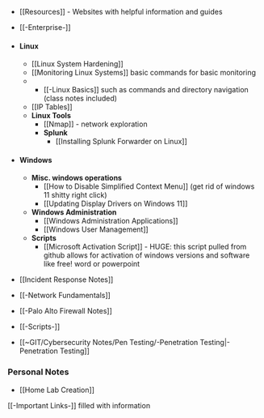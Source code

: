 - [[Resources]] - Websites with helpful information and guides
- [[-Enterprise-]]


- #### Linux
	- [[Linux System Hardening]]
	- [[Monitoring Linux Systems]] basic commands for basic monitoring
	- - [[-Linux Basics]] such as commands and directory navigation (class notes included)
	- [[IP Tables]]
	- **Linux Tools**
		- [[Nmap]] - network exploration
		- **Splunk**
			- [[Installing Splunk Forwarder on Linux]]
- #### Windows
	- **Misc. windows operations**
		- [[How to Disable Simplified Context Menu]] (get rid of windows 11 shitty right click)
		- [[Updating Display Drivers on Windows 11]]
	- **Windows Administration**
		- [[Windows Administration Applications]]
		- [[Windows User Management]]
	- **Scripts**
		- [[Microsoft Activation Script]] - HUGE: this script pulled from github allows for activation of windows versions and software like free! word or powerpoint
	


- [[Incident Response Notes]]
- [[-Network Fundamentals]]
- [[-Palo Alto Firewall Notes]]
- [[-Scripts-]]
- [[~GIT/Cybersecurity Notes/Pen Testing/-Penetration Testing|-Penetration Testing]]
### Personal Notes
- [[Home Lab Creation]]



[[-Important Links-]] filled with information